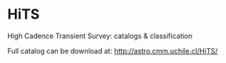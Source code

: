 # HiTS
High Cadence Transient Survey: catalogs &amp; classification

Full catalog can be download at:
http://astro.cmm.uchile.cl/HiTS/
